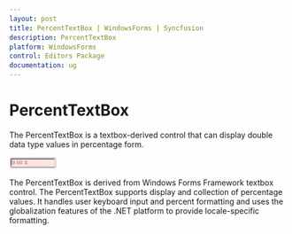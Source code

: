 ```yaml
---
layout: post
title: PercentTextBox | WindowsForms | Syncfusion
description: PercentTextBox
platform: WindowsForms
control: Editors Package
documentation: ug
---
```



# PercentTextBox

The PercentTextBox is a textbox-derived control that can display double data type values in percentage form.

 ![](PercentTextBox-Images/Overview_img461.png) 



The PercentTextBox is derived from Windows Forms Framework textbox control. The PercentTextBox supports display and collection of percentage values. It handles user keyboard input and percent formatting and uses the globalization features of the .NET platform to provide locale-specific formatting.